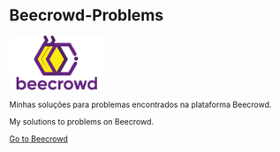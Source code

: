 # Beecrowd-Problems

<img  src = "logo.png" height=100 widith = 20>

Minhas soluções para problemas encontrados na plataforma Beecrowd.

My solutions to problems on Beecrowd.

<a href = "https://www.beecrowd.com.br" target = "_blank" > Go to Beecrowd </a>
